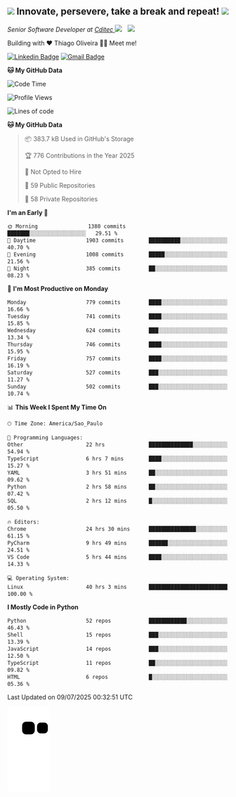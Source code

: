 <h2><img src="https://emojis.slackmojis.com/emojis/images/1531849430/4246/blob-sunglasses.gif?1531849430" width="30"/> Innovate, persevere, take a break and repeat! <img src="https://media.giphy.com/media/12oufCB0MyZ1Go/giphy.gif" width="50"></h2>
<img align='right' src="https://media.giphy.com/media/M9gbBd9nbDrOTu1Mqx/giphy.gif" width="230">
<p><em>Senior Software Developer at <a href="https://www.cditec.com.br/">Cditec
</a><img src="https://media.giphy.com/media/WUlplcMpOCEmTGBtBW/giphy.gif" width="30"> 
</em></p>



Building with ❤️ Thiago Oliveira 👋🏽 Meet me!

[![Linkedin Badge](https://img.shields.io/badge/-Thiago-blue?style=flat-square&logo=Linkedin&logoColor=white&link=https://www.linkedin.com/in/tgmarinho/)](https://www.linkedin.com/in/thiagoceconelo/) 
[![Gmail Badge](https://img.shields.io/badge/-thiceconelo@gmail.com-c14438?style=flat-square&logo=Gmail&logoColor=white&link=mailto:thiceconelo@gmail.com)](mailto:thiceconelo@gmail.com)

</em></p>

<!-- <span style="height ">
![Anurag's GitHub stats](https://github-readme-stats.vercel.app/api?username=arthurspk&show_icons=true&theme=tokyonight)
</span> -->

**🐱 My GitHub Data** 
<!--START_SECTION:waka-->
![Code Time](http://img.shields.io/badge/Code%20Time-3%2C371%20hrs%2029%20mins-blue)

![Profile Views](http://img.shields.io/badge/Profile%20Views-1-blue)

![Lines of code](https://img.shields.io/badge/From%20Hello%20World%20I%27ve%20Written-8.9%20million%20lines%20of%20code-blue)

**🐱 My GitHub Data** 

> 📦 383.7 kB Used in GitHub's Storage 
 > 
> 🏆 776 Contributions in the Year 2025
 > 
> 🚫 Not Opted to Hire
 > 
> 📜 59 Public Repositories 
 > 
> 🔑 58 Private Repositories 
 > 
**I'm an Early 🐤** 

```text
🌞 Morning                1380 commits        ███████░░░░░░░░░░░░░░░░░░   29.51 % 
🌆 Daytime                1903 commits        ██████████░░░░░░░░░░░░░░░   40.70 % 
🌃 Evening                1008 commits        █████░░░░░░░░░░░░░░░░░░░░   21.56 % 
🌙 Night                  385 commits         ██░░░░░░░░░░░░░░░░░░░░░░░   08.23 % 
```
📅 **I'm Most Productive on Monday** 

```text
Monday                   779 commits         ████░░░░░░░░░░░░░░░░░░░░░   16.66 % 
Tuesday                  741 commits         ████░░░░░░░░░░░░░░░░░░░░░   15.85 % 
Wednesday                624 commits         ███░░░░░░░░░░░░░░░░░░░░░░   13.34 % 
Thursday                 746 commits         ████░░░░░░░░░░░░░░░░░░░░░   15.95 % 
Friday                   757 commits         ████░░░░░░░░░░░░░░░░░░░░░   16.19 % 
Saturday                 527 commits         ███░░░░░░░░░░░░░░░░░░░░░░   11.27 % 
Sunday                   502 commits         ███░░░░░░░░░░░░░░░░░░░░░░   10.74 % 
```


📊 **This Week I Spent My Time On** 

```text
🕑︎ Time Zone: America/Sao_Paulo

💬 Programming Languages: 
Other                    22 hrs              ██████████████░░░░░░░░░░░   54.94 % 
TypeScript               6 hrs 7 mins        ████░░░░░░░░░░░░░░░░░░░░░   15.27 % 
YAML                     3 hrs 51 mins       ██░░░░░░░░░░░░░░░░░░░░░░░   09.62 % 
Python                   2 hrs 58 mins       ██░░░░░░░░░░░░░░░░░░░░░░░   07.42 % 
SQL                      2 hrs 12 mins       █░░░░░░░░░░░░░░░░░░░░░░░░   05.50 % 

🔥 Editors: 
Chrome                   24 hrs 30 mins      ███████████████░░░░░░░░░░   61.15 % 
PyCharm                  9 hrs 49 mins       ██████░░░░░░░░░░░░░░░░░░░   24.51 % 
VS Code                  5 hrs 44 mins       ████░░░░░░░░░░░░░░░░░░░░░   14.33 % 

💻 Operating System: 
Linux                    40 hrs 3 mins       █████████████████████████   100.00 % 
```

**I Mostly Code in Python** 

```text
Python                   52 repos            ████████████░░░░░░░░░░░░░   46.43 % 
Shell                    15 repos            ███░░░░░░░░░░░░░░░░░░░░░░   13.39 % 
JavaScript               14 repos            ███░░░░░░░░░░░░░░░░░░░░░░   12.50 % 
TypeScript               11 repos            ██░░░░░░░░░░░░░░░░░░░░░░░   09.82 % 
HTML                     6 repos             █░░░░░░░░░░░░░░░░░░░░░░░░   05.36 % 
```




 Last Updated on 09/07/2025 00:32:51 UTC
<!--END_SECTION:waka-->

![Snake animation](https://github.com/rafaballerini/rafaballerini/blob/output/github-contribution-grid-snake.svg)


<!---
ceconelo/ceconelo is a ✨ special ✨ repository because its `README.md` (this file) appears on your GitHub profile.
You can click the Preview link to take a look at your changes.
--->
